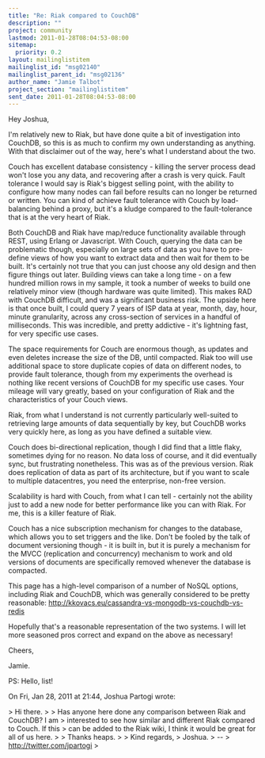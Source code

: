 ```yaml
---
title: "Re: Riak compared to CouchDB"
description: ""
project: community
lastmod: 2011-01-28T08:04:53-08:00
sitemap:
  priority: 0.2
layout: mailinglistitem
mailinglist_id: "msg02140"
mailinglist_parent_id: "msg02136"
author_name: "Jamie Talbot"
project_section: "mailinglistitem"
sent_date: 2011-01-28T08:04:53-08:00
---
```



Hey Joshua,

I'm relatively new to Riak, but have done quite a bit of investigation into
CouchDB, so this is as much to confirm my own understanding as anything.
 With that disclaimer out of the way, here's what I understand about the
two.

Couch has excellent database consistency - killing the server process dead
won't lose you any data, and recovering after a crash is very quick. Fault
tolerance I would say is Riak's biggest selling point, with the ability to
configure how many nodes can fail before results can no longer be returned
or written. You can kind of achieve fault tolerance with Couch by
load-balancing behind a proxy, but it's a kludge compared to the
fault-tolerance that is at the very heart of Riak.

Both CouchDB and Riak have map/reduce functionality available through REST,
using Erlang or Javascript. With Couch, querying the data can be
problematic though, especially on large sets of data as you have to
pre-define views of how you want to extract data and then wait for them to
be built. It's certainly not true that you can just choose any old design
and then figure things out later. Building views can take a long time - on
a few hundred million rows in my sample, it took a number of weeks to build
one relatively minor view (though hardware was quite limited). This makes
RAD with CouchDB difficult, and was a significant business risk. The upside
here is that once built, I could query 7 years of ISP data at year, month,
day, hour, minute granularity, across any cross-section of services in a
handful of milliseconds. This was incredible, and pretty addictive - it's
lightning fast, for very specific use cases.

The space requirements for Couch are enormous though, as updates and even
deletes increase the size of the DB, until compacted. Riak too will use
additional space to store duplicate copies of data on different nodes, to
provide fault tolerance, though from my experiments the overhead is nothing
like recent versions of CouchDB for my specific use cases. Your mileage
will vary greatly, based on your configuration of Riak and the
characteristics of your Couch views.

Riak, from what I understand is not currently particularly well-suited to
retrieving large amounts of data sequentially by key, but CouchDB works very
quickly here, as long as you have defined a suitable view.

Couch does bi-directional replication, though I did find that a little
flaky, sometimes dying for no reason. No data loss of course, and it did
eventually sync, but frustrating nonetheless. This was as of the previous
version. Riak does replication of data as part of its architecture, but if
you want to scale to multiple datacentres, you need the enterprise, non-free
version.

Scalability is hard with Couch, from what I can tell - certainly not the
ability just to add a new node for better performance like you can with
Riak. For me, this is a killer feature of Riak.

Couch has a nice subscription mechanism for changes to the database, which
allows you to set triggers and the like. Don't be fooled by the talk of
document versioning though - it is built in, but it is purely a mechanism
for the MVCC (replication and concurrency) mechanism to work and old
versions of documents are specifically removed whenever the database is
compacted.

This page has a high-level comparison of a number of NoSQL options,
including Riak and CouchDB, which was generally considered to be pretty
reasonable: http://kkovacs.eu/cassandra-vs-mongodb-vs-couchdb-vs-redis

Hopefully that's a reasonable representation of the two systems. I will let
more seasoned pros correct and expand on the above as necessary!

Cheers,

Jamie.

PS: Hello, list!

On Fri, Jan 28, 2011 at 21:44, Joshua Partogi  wrote:

&gt; Hi there.
&gt;
&gt; Has anyone here done any comparison between Riak and CouchDB? I am
&gt; interested to see how similar and different Riak compared to Couch. If this
&gt; can be added to the Riak wiki, I think it would be great for all of us here.
&gt;
&gt; Thanks heaps.
&gt;
&gt; Kind regards,
&gt; Joshua.
&gt; --
&gt; http://twitter.com/jpartogi 
&gt;

